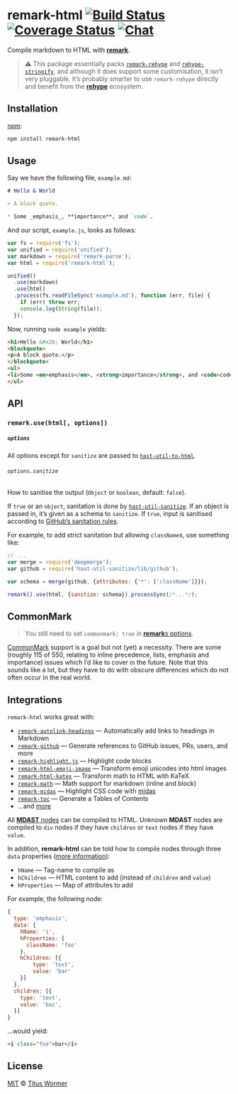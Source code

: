 # remark-html [![Build Status][build-badge]][build-status] [![Coverage Status][coverage-badge]][coverage-status] [![Chat][chat-badge]][chat]

Compile markdown to HTML with [**remark**][remark].

> :warning: This package essentially packs [`remark-rehype`][remark2rehype] and
> [`rehype-stringify`][rehype-stringify], and although it does support some
> customisation, it isn’t very pluggable.  It’s probably smarter to use
> `remark-rehype` directly and benefit from the [**rehype**][rehype]
> ecosystem.

## Installation

[npm][]:

```bash
npm install remark-html
```

## Usage

Say we have the following file, `example.md`:

```markdown
# Hello & World

> A block quote.

* Some _emphasis_, **importance**, and `code`.
```

And our script, `example.js`, looks as follows:

```javascript
var fs = require('fs');
var unified = require('unified');
var markdown = require('remark-parse');
var html = require('remark-html');

unified()
  .use(markdown)
  .use(html)
  .process(fs.readFileSync('example.md'), function (err, file) {
    if (err) throw err;
    console.log(String(file));
  });
```

Now, running `node example` yields:

```html
<h1>Hello &#x26; World</h1>
<blockquote>
<p>A block quote.</p>
</blockquote>
<ul>
<li>Some <em>emphasis</em>, <strong>importance</strong>, and <code>code</code>.</li>
</ul>
```

## API

### `remark.use(html[, options])`

##### `options`

All options except for `sanitize` are passed to
[`hast-util-to-html`][to-html].

###### `options.sanitize`

How to sanitise the output (`Object` or `boolean`, default: `false`).

If `true` or an `object`, sanitation is done by
[`hast-util-sanitize`][sanitize].  If an object is passed in, it’s
given as a schema to `sanitize`.  If `true`, input is sanitised
according to [GitHub’s sanitation rules][github].

For example, to add strict sanitation but allowing `className`s, use
something like:

```js
// ...
var merge = require('deepmerge');
var github = require('hast-util-sanitize/lib/github');

var schema = merge(github, {attributes: {'*': ['className']}});

remark().use(html, {sanitize: schema}).processSync(/*...*/);
```

## CommonMark

> You still need to set `commonmark: true` in
> [**remark**s options][remark-options].

[CommonMark][] support is a goal but not (yet) a necessity.  There are
some (roughly 115 of 550, relating to inline precedence, lists, emphasis
and importance) issues which I’d like to cover in the future.  Note that
this sounds like a lot, but they have to do with obscure differences
which do not often occur in the real world.

## Integrations

`remark-html` works great with:

*   [`remark-autolink-headings`](https://github.com/ben-eb/remark-autolink-headings)
    — Automatically add links to headings in Markdown
*   [`remark-github`](https://github.com/wooorm/remark-github)
    — Generate references to GitHub issues, PRs, users, and more
*   [`remark-highlight.js`](https://github.com/ben-eb/remark-highlight.js)
    — Highlight code blocks
*   [`remark-html-emoji-image`](https://github.com/jackycute/remark-html-emoji-image)
    — Transform emoji unicodes into html images
*   [`remark-html-katex`](https://github.com/rokt33r/remark-math/blob/master/packages/remark-html-katex/readme.md)
    — Transform math to HTML with KaTeX
*   [`remark-math`](https://github.com/rokt33r/remark-math)
    — Math support for markdown (inline and block)
*   [`remark-midas`](https://github.com/ben-eb/remark-midas)
    — Highlight CSS code with [midas](https://github.com/ben-eb/midas)
*   [`remark-toc`](https://github.com/wooorm/remark-toc)
    — Generate a Tables of Contents
*   ...and [more][remark-plugins]

All [**MDAST** nodes][mdast] can be compiled to HTML.  Unknown **MDAST**
nodes are compiled to `div` nodes if they have `children` or `text` nodes
if they have `value`.

In addition, **remark-html** can be told how to compile nodes through
three `data` properties ([more information][to-hast]):

*   `hName` — Tag-name to compile as
*   `hChildren` — HTML content to add (instead of `children` and `value`)
*   `hProperties` — Map of attributes to add

For example, the following node:

```js
{
  type: 'emphasis',
  data: {
    hName: 'i',
    hProperties: {
      className: 'foo'
    },
    hChildren: [{
        type: 'text',
        value: 'bar'
    }]
  },
  children: [{
    type: 'text',
    value: 'baz',
  }]
}
```

...would yield:

```markdown
<i class="foo">bar</i>
```

## License

[MIT][license] © [Titus Wormer][author]

<!-- Definitions -->

[build-badge]: https://img.shields.io/travis/wooorm/remark-html.svg

[build-status]: https://travis-ci.org/wooorm/remark-html

[coverage-badge]: https://img.shields.io/codecov/c/github/wooorm/remark-html.svg

[coverage-status]: https://codecov.io/github/wooorm/remark-html

[chat-badge]: https://img.shields.io/gitter/room/wooorm/remark.svg

[chat]: https://gitter.im/wooorm/remark

[license]: LICENSE

[author]: http://wooorm.com

[npm]: https://docs.npmjs.com/cli/install

[remark]: https://github.com/wooorm/remark

[remark-options]: https://github.com/wooorm/remark#remarkprocessvalue-options-done

[commonmark]: http://commonmark.org

[remark-plugins]: https://github.com/wooorm/remark/blob/master/doc/plugins.md#list-of-plugins

[mdast]: https://github.com/wooorm/mdast

[to-html]: https://github.com/wooorm/hast-util-to-html

[sanitize]: https://github.com/wooorm/hast-util-sanitize

[github]: https://github.com/wooorm/hast-util-sanitize#schema

[to-hast]: https://github.com/wooorm/mdast-util-to-hast#note

[remark2rehype]: https://github.com/wooorm/remark-rehype

[rehype-stringify]: https://github.com/wooorm/rehype/tree/master/packages/rehype-stringify

[rehype]: https://github.com/wooorm/rehype
